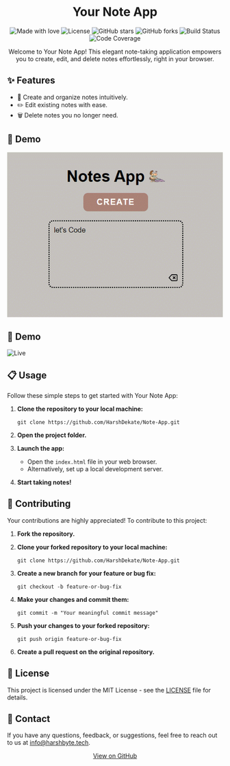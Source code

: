 <!-- Title -->
<h1 align="center">Your Note App</h1>

<!-- Badges -->
<p align="center">
    <img src="https://img.shields.io/badge/Made%20with-%E2%9D%A4-red.svg" alt="Made with love">
    <img src="https://img.shields.io/github/license/HarshDekate/Note-App.svg" alt="License">
    <img src="https://img.shields.io/github/stars/HarshDekate/Note-App.svg" alt="GitHub stars">
    <img src="https://img.shields.io/github/forks/HarshDekate/Note-App.svg" alt="GitHub forks">
    <img src="https://img.shields.io/travis/HarshDekate/Note-App.svg" alt="Build Status">
    <img src="https://img.shields.io/codecov/c/github/HarshDekate/Note-App.svg" alt="Code Coverage">
</p>

<!-- Description -->
<p align="center">
    Welcome to Your Note App! This elegant note-taking application empowers you to create, edit, and delete notes effortlessly, right in your browser.
</p>

<!-- Features -->
## ✨ Features
- 📝 Create and organize notes intuitively.
- ✏️ Edit existing notes with ease.
- 🗑️ Delete notes you no longer need.

<!-- Demo -->
## 🚀 Demo
![Demo](https://github.com/HarshDekate/Note-App-/blob/main/Note-App.gif)

<!-- Live -->
## 🚀 Demo
![Live](https://harshdekate.github.io/Note-App-/)

<!-- Usage -->
## 📋 Usage
Follow these simple steps to get started with Your Note App:

1. **Clone the repository to your local machine:**
    ```shell
    git clone https://github.com/HarshDekate/Note-App.git
    ```

2. **Open the project folder.**

3. **Launch the app:**
    - Open the `index.html` file in your web browser.
    - Alternatively, set up a local development server.

4. **Start taking notes!**

<!-- Contributing -->
## 🤝 Contributing
Your contributions are highly appreciated! To contribute to this project:

1. **Fork the repository.**

2. **Clone your forked repository to your local machine:**
    ```shell
    git clone https://github.com/HarshDekate/Note-App.git
    ```

3. **Create a new branch for your feature or bug fix:**
    ```shell
    git checkout -b feature-or-bug-fix
    ```

4. **Make your changes and commit them:**
    ```shell
    git commit -m "Your meaningful commit message"
    ```

5. **Push your changes to your forked repository:**
    ```shell
    git push origin feature-or-bug-fix
    ```

6. **Create a pull request on the original repository.**

<!-- License -->
## 📄 License
This project is licensed under the MIT License - see the [LICENSE](LICENSE) file for details.

<!-- Contact -->
## 📧 Contact
If you have any questions, feedback, or suggestions, feel free to reach out to us at [info@harshbyte.tech](mailto:info@harshbyte.tech).

<!-- Footer -->
<p align="center">
    <a href="https://github.com/HarshDekate/Note-App" class="btn">View on GitHub</a>
</p>
